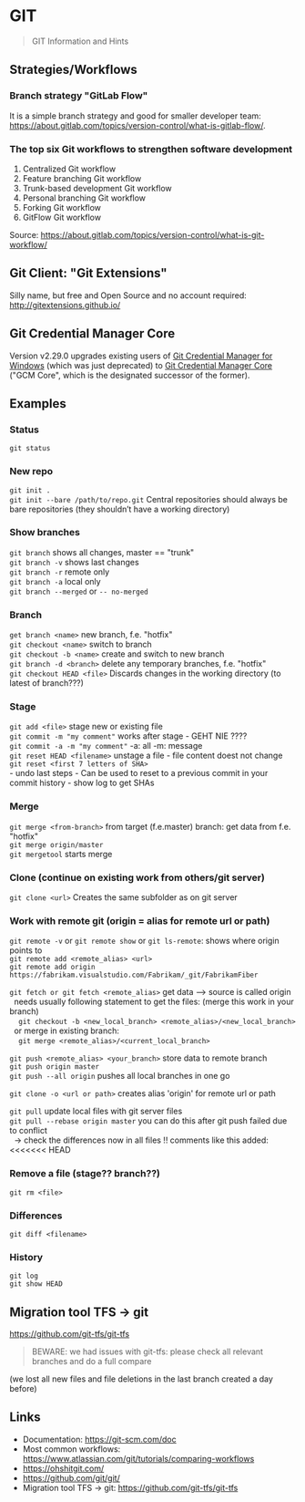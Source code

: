 # GIT

> GIT Information and Hints

## Strategies/Workflows

### Branch strategy "GitLab Flow"

It is a simple branch strategy and good for smaller developer team: <https://about.gitlab.com/topics/version-control/what-is-gitlab-flow/>. 

### The top six Git workflows to strengthen software development

1. Centralized Git workflow
2. Feature branching Git workflow
3. Trunk-based development Git workflow
4. Personal branching Git workflow
5. Forking Git workflow
6. GitFlow Git workflow

Source: <https://about.gitlab.com/topics/version-control/what-is-git-workflow/>

## Git Client: "Git Extensions"

Silly name, but free and Open Source and no account required: http://gitextensions.github.io/

## Git Credential Manager Core

Version v2.29.0 upgrades existing users of [Git Credential Manager for Windows](https://github.com/microsoft/Git-Credential-Manager-for-Windows/) (which was just deprecated) to [Git Credential Manager Core](https://github.com/microsoft/Git-Credential-Manager-Core) ("GCM Core", which is the designated successor of the former).

## Examples

### Status

`git status`

### New repo

`git init .`\
`git init --bare /path/to/repo.git`
	Central repositories should always be bare repositories (they shouldn’t have a working directory)

### Show branches

`git branch`     shows all changes, master == "trunk"\
`git branch -v`  shows last changes\
`git branch -r` remote only\
`git branch -a` local only\
`git branch --merged` or `-- no-merged`

### Branch

`get branch <name>`  new branch, f.e. "hotfix"\
`git checkout <name>` switch to branch\
`git checkout -b <name>` create and switch to new branch\
`git branch -d <branch>` delete any temporary branches, f.e. "hotfix"\
`git checkout HEAD <file>` Discards changes in the working directory (to latest of branch???)

### Stage

`git add <file>`   stage new or existing file\
`git commit -m "my comment"` works after stage - GEHT NIE ????\
`git commit -a -m "my comment"` -a: all -m: message\
`git reset HEAD <filename>` unstage a file - file content doest not change\
`git reset <first 7 letters of SHA>`\
	- undo last steps
	- Can be used to reset to a previous commit in your commit history
	- show log to get SHAs

### Merge

`git merge <from-branch>` from target (f.e.master) branch: get data from <from-branch> f.e. "hotfix"\
`git merge origin/master`\
`git mergetool` starts merge

### Clone (continue on existing work from others/git server)

`git clone <url>`	Creates the same subfolder as on git server

### Work with remote git (origin = alias for remote url or path)

`git remote -v` or `git remote show` or `git ls-remote`: shows where origin points to\
`git remote add <remote_alias> <url>`\
`git remote add origin https://fabrikam.visualstudio.com/Fabrikam/_git/FabrikamFiber`

`git fetch or git fetch <remote_alias>` get data --> source is called origin\
  needs usually following statement to get the files: (merge this work in your branch)\
    `git checkout -b <new_local_branch> <remote_alias>/<new_local_branch>`\
  or merge in existing branch:\
    `git merge <remote_alias>/<current_local_branch>`
    
`git push <remote_alias> <your_branch>` store data to remote branch\
`git push origin master`\
`git push --all origin` pushes all local branches in one go
	
`git clone -o <url or path>` creates alias 'origin' for remote url or path
	
`git pull` update local files with git server files\
`git pull --rebase origin master` you can do this after git push failed due to conflict\
  -> check the differences now in all files !! comments like this added: <<<<<<< HEAD
	
### Remove a file (stage?? branch??)

`git rm <file>`

### Differences

`git diff <filename>`

### History

`git log`\
`git show HEAD`

## Migration tool TFS -> git

https://github.com/git-tfs/git-tfs

>BEWARE: we had issues with git-tfs: please check all relevant branches and do a full compare 
	
(we lost all new files and file deletions in the last branch created a day before)

## Links

- Documentation: https://git-scm.com/doc
- Most common workflows: https://www.atlassian.com/git/tutorials/comparing-workflows 
- https://ohshitgit.com/
- https://github.com/git/git/
- Migration tool TFS -> git: https://github.com/git-tfs/git-tfs
